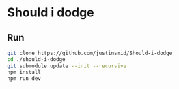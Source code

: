 # Should i dodge

## Run
```bash
git clone https://github.com/justinsmid/Should-i-dodge
cd ./should-i-dodge
git submodule update --init --recursive
npm install
npm run dev
```